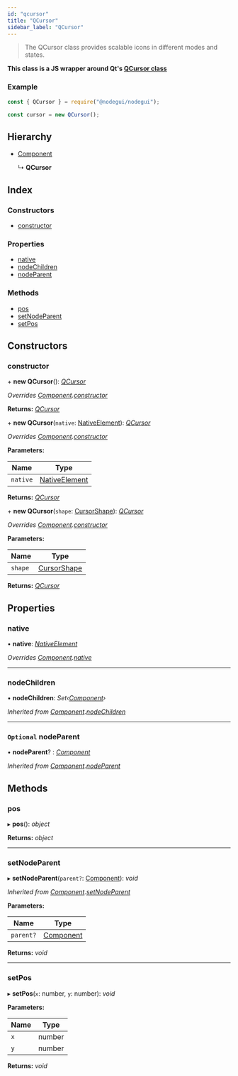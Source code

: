 ```yaml
---
id: "qcursor"
title: "QCursor"
sidebar_label: "QCursor"
---
```


> The QCursor class provides scalable icons in different modes and states.

**This class is a JS wrapper around Qt's [QCursor class](https://doc.qt.io/qt-5/qcursor.html)**

### Example

```javascript
const { QCursor } = require("@nodegui/nodegui");

const cursor = new QCursor();
```

## Hierarchy

* [Component](component.md)

  ↳ **QCursor**

## Index

### Constructors

* [constructor](qcursor.md#constructor)

### Properties

* [native](qcursor.md#native)
* [nodeChildren](qcursor.md#nodechildren)
* [nodeParent](qcursor.md#optional-nodeparent)

### Methods

* [pos](qcursor.md#pos)
* [setNodeParent](qcursor.md#setnodeparent)
* [setPos](qcursor.md#setpos)

## Constructors

###  constructor

\+ **new QCursor**(): *[QCursor](qcursor.md)*

*Overrides [Component](component.md).[constructor](component.md#constructor)*

**Returns:** *[QCursor](qcursor.md)*

\+ **new QCursor**(`native`: [NativeElement](../globals.md#nativeelement)): *[QCursor](qcursor.md)*

*Overrides [Component](component.md).[constructor](component.md#constructor)*

**Parameters:**

Name | Type |
------ | ------ |
`native` | [NativeElement](../globals.md#nativeelement) |

**Returns:** *[QCursor](qcursor.md)*

\+ **new QCursor**(`shape`: [CursorShape](../enums/cursorshape.md)): *[QCursor](qcursor.md)*

*Overrides [Component](component.md).[constructor](component.md#constructor)*

**Parameters:**

Name | Type |
------ | ------ |
`shape` | [CursorShape](../enums/cursorshape.md) |

**Returns:** *[QCursor](qcursor.md)*

## Properties

###  native

• **native**: *[NativeElement](../globals.md#nativeelement)*

*Overrides [Component](component.md).[native](component.md#abstract-native)*

___

###  nodeChildren

• **nodeChildren**: *Set‹[Component](component.md)›*

*Inherited from [Component](component.md).[nodeChildren](component.md#nodechildren)*

___

### `Optional` nodeParent

• **nodeParent**? : *[Component](component.md)*

*Inherited from [Component](component.md).[nodeParent](component.md#optional-nodeparent)*

## Methods

###  pos

▸ **pos**(): *object*

**Returns:** *object*

___

###  setNodeParent

▸ **setNodeParent**(`parent?`: [Component](component.md)): *void*

*Inherited from [Component](component.md).[setNodeParent](component.md#setnodeparent)*

**Parameters:**

Name | Type |
------ | ------ |
`parent?` | [Component](component.md) |

**Returns:** *void*

___

###  setPos

▸ **setPos**(`x`: number, `y`: number): *void*

**Parameters:**

Name | Type |
------ | ------ |
`x` | number |
`y` | number |

**Returns:** *void*

